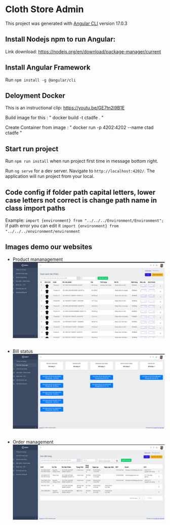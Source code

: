# Cloth Store Admin

This project was generated with [Angular CLI](https://github.com/angular/angular-cli) version 17.0.3

## Install Nodejs npm to run Angular:
Link download: https://nodejs.org/en/download/package-manager/current

## Install Angular Framework
Run `npm install -g @angular/cli`

## Deloyment Docker
This is an instructional clip: https://youtu.be/GE7tn2l9B1E

Build image for this : " docker build -t ctadfe . "

Create Container from image : " docker run -p 4202:4202 --name ctad ctadfe "

## Start run project
Run `npm run install` when run project first time in message bottom right.

Run `ng serve` for a dev server. Navigate to `http://localhost:4202/`. The application will run project from your local.

## Code config if folder path capital letters, lower case letters not correct is change path name in class import paths

Example: `import {environment} from "../../../Environment/Environment";` if path error you can edit it `import {environment} from "../../../environment/environment`

## Images demo our websites
  - Product mananagement
    ![product-list](src/assets/images/Screenshot%202024-05-20%20002025.png)

    ##
  - Bill status
    ![product-list](src/assets/images/Screenshot%202024-05-20%20002322.png)

    ##
  - Order management
    ![product-list](src/assets/images/Screenshot%202024-05-20%20002346.png)
